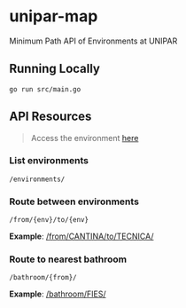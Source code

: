 # unipar-map
Minimum Path API of Environments at UNIPAR

## Running Locally

`go run src/main.go`

## API Resources

> Access the environment [here](https://arcane-ravine-32235.herokuapp.com/environments/)

### List environments

`/environments/`

### Route between environments

`/from/{env}/to/{env}`

**Example**: [/from/CANTINA/to/TECNICA/](https://arcane-ravine-32235.herokuapp.com/from/CANTINA/to/TECNICA/)

### Route to nearest bathroom

`/bathroom/{from}/`

**Example**: [/bathroom/FIES/](https://arcane-ravine-32235.herokuapp.com/bathroom/FIES/)
